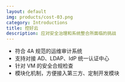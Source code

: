 ```yaml
---
layout: default
img: products/cost-03.png
category: Introductions
title: 控好云
description: 应对安全治理和系统整合所面临的挑战
---
```


 * 符合 4A 规范的运维审计系统
 * 支持对接 AD、LDAP、IdP 统一认证中心
 * 针对 VM 的安全合规检查
 * 模块化机制，方便接入第三方、定制开发模块
